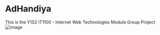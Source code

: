 # AdHandiya
This is the Y1S2 IT1100 - Internet Web Technologies Module Group Project
![image](https://github.com/HishenPerera/Online-Advertising-Agency/blob/AdHandiya-Main-Branch/Sample%20Image/Sample%20Homepage.png)
